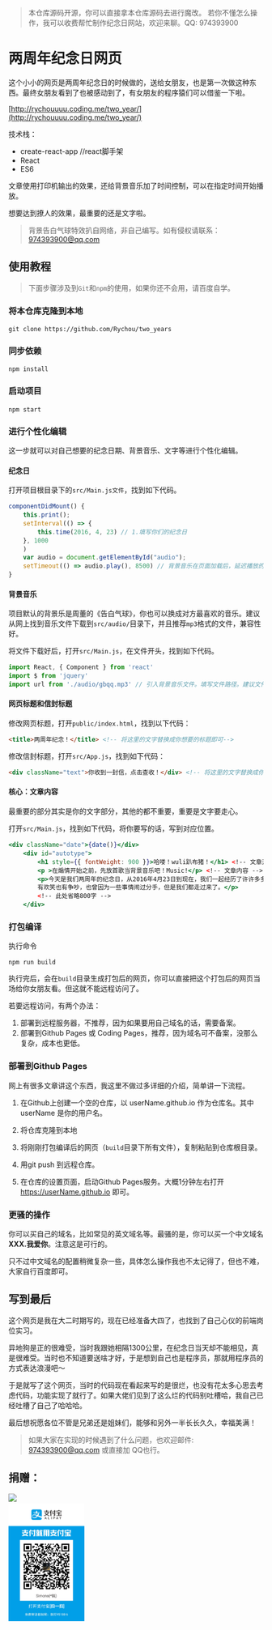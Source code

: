 > 本仓库源码开源，你可以直接拿本仓库源码去进行魔改。
> 若你不懂怎么操作，我可以收费帮忙制作纪念日网站，欢迎来聊。QQ: 974393900

# 两周年纪念日网页

这个小小的网页是两周年纪念日的时候做的，送给女朋友，也是第一次做这种东西。最终女朋友看到了也被感动到了，有女朋友的程序猿们可以借鉴一下啦。

[http://rychouuuu.coding.me/two_year/](http://rychouuuu.coding.me/two_year/)

技术栈：

- create-react-app //react脚手架
- React
- ES6

文章使用打印机输出的效果，还给背景音乐加了时间控制，可以在指定时间开始播放。

想要达到撩人的效果，最重要的还是文字啦。

> 背景告白气球特效扒自网络，非自己编写。如有侵权请联系：974393900@qq.com

## 使用教程

> 下面步骤涉及到`Git`和`npm`的使用，如果你还不会用，请百度自学。

### 将本仓库克隆到本地

```shell
git clone https://github.com/Rychou/two_years
```

### 同步依赖

``` shell
npm install
```

### 启动项目

```shell
npm start
```

### 进行个性化编辑

这一步就可以对自己想要的纪念日期、背景音乐、文字等进行个性化编辑。

#### 纪念日

打开项目根目录下的`src/Main.js文件`，找到如下代码。

```js
componentDidMount() {
    this.print();
    setInterval(() => {
        this.time(2016, 4, 23) // 1.填写你们的纪念日
    }, 1000
    )
    var audio = document.getElementById("audio");
    setTimeout(() => audio.play(), 8500) // 背景音乐在页面加载后，延迟播放的时长，单位：毫秒。
}
```

#### 背景音乐

项目默认的背景乐是周董的《告白气球》，你也可以换成对方最喜欢的音乐。建议从网上找到音乐文件下载到`src/audio/`目录下，并且推荐`mp3`格式的文件，兼容性好。

将文件下载好后，打开`src/Main.js`，在文件开头，找到如下代码。

```js
import React, { Component } from 'react'
import $ from 'jquery'
import url from './audio/gbqq.mp3' // 引入背景音乐文件。填写文件路径。建议文件名用英文。
```

#### 网页标题和信封标题

修改网页标题，打开`public/index.html`，找到以下代码：

```html
<title>两周年纪念！</title> <!-- 将这里的文字替换成你想要的标题即可-->
```

修改信封标题，打开`src/App.js`，找到如下代码：

```html
<div className="text">你收到一封信，点击查收！</div> <!-- 将这里的文字替换成你想要的标题即可 -->
```

#### 核心：文章内容

最重要的部分其实是你的文字部分，其他的都不重要，重要是文字要走心。

打开`src/Main.js`，找到如下代码，将你要写的话，写到对应位置。

```jsx
<div className="date">{date()}</div>
    <div id="autotype">
        <h1 style={{ fontWeight: 900 }}>哈喽！wuli趴布猪！</h1> <!-- 文章开头文字 -->
        <p >在煽情开始之前，先放首歌当背景音乐吧！Music!</p> <!-- 文章内容 -->
        <p>今天是我们两周年的纪念日，从2016年4月23日到现在，我们一起经历了许许多多的事情，
        有欢笑也有争吵，也曾因为一些事情闹过分手，但是我们都走过来了。</p>
        <!-- 此处省略800字 -->
    </div>
```

### 打包编译

执行命令

```shel
npm run build
```

执行完后，会在`build`目录生成打包后的网页，你可以直接把这个打包后的网页当场给你女朋友看。但这就不能远程访问了。

若要远程访问，有两个办法：

1. 部署到远程服务器，不推荐，因为如果要用自己域名的话，需要备案。
2. 部署到Github Pages 或 Coding Pages，推荐，因为域名可不备案，没那么复杂，成本也更低。

### 部署到Github Pages

网上有很多文章讲这个东西，我这里不做过多详细的介绍，简单讲一下流程。

1. 在Github上创建一个空的仓库，以 userName.github.io 作为仓库名。其中 userName 是你的用户名。

2. 将仓库克隆到本地
3. 将刚刚打包编译后的网页（`build`目录下所有文件），复制粘贴到仓库根目录。
4. 用git push 到远程仓库。
5. 在仓库的设置页面，启动Github Pages服务。大概1分钟左右打开 https://userName.github.io 即可。

### 更骚的操作

你可以买自己的域名，比如常见的英文域名等。最骚的是，你可以买一个中文域名  **XXX.我爱你**。注意这是可行的。

只不过中文域名的配置稍微复杂一些，具体怎么操作我也不太记得了，但也不难，大家自行百度即可。

## 写到最后

这个网页是我在大二时期写的，现在已经准备大四了，也找到了自己心仪的前端岗位实习。

异地狗是正的很难受，当时我跟她相隔1300公里，在纪念日当天却不能相见，真是很难受。当时也不知道要送啥才好，于是想到自己也是程序员，那就用程序员的方式表达浪漫吧～

于是就写了这个网页，当时的代码现在看起来写的是很烂，也没有花太多心思去考虑代码，功能实现了就行了。如果大佬们见到了这么烂的代码别吐槽哈，我自己已经吐槽了自己了哈哈哈。

最后想祝愿各位不管是兄弟还是姐妹们，能够和另外一半长长久久，幸福美满！

> 如果大家在实现的时候遇到了什么问题，也欢迎邮件: 974393900@qq.com 或直接加 QQ也行。

## 捐赠：

<img src="https://user-images.githubusercontent.com/25195267/63184954-47da8080-c08b-11e9-8a25-07d2dfc929e3.png" width="150"/><br>
<img src="./public/img/alipay.jpg" width="150"/>

